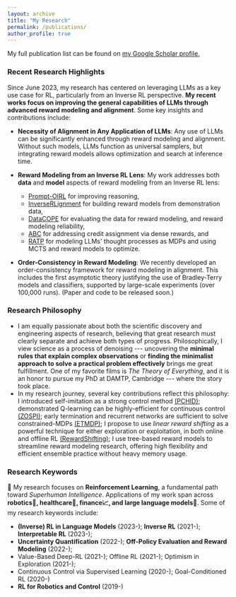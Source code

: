```yaml
---
layout: archive
title: "My Research"
permalink: /publications/
author_profile: true
---
```


  My full publication list can be found on <u><a href="https://scholar.google.com/citations?hl=en&user=7ZNoHJkAAAAJ&view_op=list_works&sortby=pubdate">my Google Scholar profile</a>.</u>

<!-- {% include base_path %} -->
<!-- *: corresponding author -->

### Recent Research Highlights

Since June 2023, my research has centered on leveraging LLMs as a key use case for RL, particularly from an Inverse RL perspective. **My recent works focus on improving the general capabilities of LLMs through advanced reward modeling and alignment**. Some key insights and contributions include:
- **Necessity of Alignment in Any Application of LLMs**: Any use of LLMs can be significantly enhanced through reward modeling and alignment. Without such models, LLMs function as universal samplers, but integrating reward models allows optimization and search at inference time.
  
- **Reward Modeling from an Inverse RL Lens**: My work addresses both **data** and **model** aspects of reward modeling from an Inverse RL lens:
    - [Prompt-OIRL](https://arxiv.org/pdf/2309.06553.pdf) for improving reasoning,
    - [InverseRLignment](https://openreview.net/pdf/97e8ef1506b4477fd9dc41a76ea3257f65c66c5e.pdf) for building reward models from demonstration data,
    - [DataCOPE](https://openreview.net/forum?id=wg5y4AK6l7) for evaluating the data for reward modeling, and reward modeling reliability,
    - [ABC](https://arxiv.org/pdf/2402.00782.pdf) for addressing credit assignment via dense rewards, and
    - [RATP](https://arxiv.org/pdf/2402.07812.pdf) for modeling LLMs' thought processes as MDPs and using MCTS and reward models to optimize.

- **Order-Consistency in Reward Modeling**: We recently developed an order-consistency framework for reward modeling in alignment. This includes the first asymptotic theory justifying the use of Bradley-Terry models and classifiers, supported by large-scale experiments (over 100,000 runs). (Paper and code to be released soon.)

### Research Philosophy
  - I am equally passionate about both the scientific discovery and engineering aspects of research, believing that great research must clearly separate and achieve both types of progress. Philosophically, I view science as a process of denoising --- uncovering the **minimal rules that explain complex observations** or **finding the minimalist approach to solve a practical problem effectively** brings me great fulfillment. One of my favorite films is _The Theory of Everything_, and it is an honor to pursue my PhD at DAMTP, Cambridge --- where the story took place.
  - In my research journey, several key contributions reflect this philosophy: I introduced self-imitation as a strong control method [(PCHID)](https://proceedings.neurips.cc/paper_files/paper/2019/file/3891b14b5d8cce2fdd8dcdb4ded28f6d-Paper.pdf); demonstrated Q-learning can be highly-efficient for continuous control [(ZOSPI)](https://arxiv.org/pdf/2006.06600); early termination and recurrent networks are sufficient to solve constrained-MDPs [(ETMDP)](https://arxiv.org/pdf/2107.04200); I propose to use _linear reward shifting_ as a powerful technique for either exploration or exploitation, in both online and offline RL [(RewardShifting)](https://proceedings.neurips.cc/paper_files/paper/2022/file/f600d1a3f6a63f782680031f3ce241a7-Paper-Conference.pdf); I use tree-based reward models to streamline reward modeling research, offering high flexibility and efficient ensemble practice without heavy memory usage.

### Research Keywords
🤖️ My research focuses on **Reinforcement Learning**, a fundamental path toward _Superhuman Intelligence_. Applications of my work span across **robotics🦾, healthcare💉, finance📈, and large language models🧠**. Some of my research keywords include:

- **(Inverse) RL in Language Models** (2023-); **Inverse RL** (2021-); **Interpretable RL** (2023-); 
- **Uncertainty Quantification** (2022-); **Off-Policy Evaluation and Reward Modeling** (2022-);
- Value-Based Deep-RL (2021-); Offline RL (2021-); Optimism in Exploration (2021-); 
- Continuous Control via Supervised Learning (2020-); Goal-Conditioned RL (2020-)
- **RL for Robotics and Control** (2019-)

